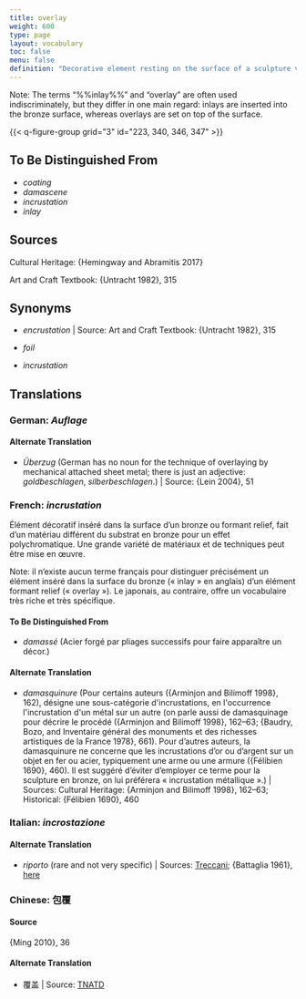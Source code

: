 ```yaml
---
title: overlay
weight: 600
type: page
layout: vocabulary
toc: false
menu: false
definition: "Decorative element resting on the surface of a sculpture via any of a variety of attachment methods, including solder, adhesives, cements, and/or rivets. Overlay materials may include a range of materials, among them metals, glass, stone, or bone."
---
```


<div class="backmatter">
Note: The terms “%%inlay%%” and “overlay” are often used indiscriminately, but they differ in one main regard: inlays are inserted into the bronze surface, whereas overlays are set on top of the surface.
</div>

{{< q-figure-group grid="3" id="223, 340, 346, 347" >}}

## To Be Distinguished From

- *coating*
- *damascene*
- *incrustation*
- *inlay*

## Sources

Cultural Heritage: {Hemingway and Abramitis 2017}

Art and Craft Textbook: {Untracht 1982}, 315

## Synonyms

- *encrustation* | Source: Art and Craft Textbook: {Untracht 1982}, 315

- *foil*

- *incrustation*

## Translations

<div class="accordion">

### **German**: *Auflage*

#### Alternate Translation

- *Überzug* (German has no noun for the technique of overlaying by mechanical attached sheet metal; there is just an adjective: *goldbeschlagen*, *silberbeschlagen*.) | Source: {Lein 2004}, 51  

### **French**: *incrustation*

Élément décoratif inséré dans la surface d’un bronze ou formant relief, fait d’un matériau différent du substrat en bronze pour un effet polychromatique. Une grande variété de matériaux et de techniques peut être mise en œuvre.

<div class="backmatter">
Note: il n’existe aucun terme français pour distinguer précisément un élément inséré dans la surface du bronze (« inlay » en anglais) d’un élément formant relief (« overlay »). Le japonais, au contraire, offre un vocabulaire très riche et très spécifique.
</div>

#### To Be Distinguished From

- *damassé* (Acier forgé par pliages successifs pour faire apparaître un décor.)

#### Alternate Translation

- *damasquinure* (Pour certains auteurs ({Arminjon and Bilimoff 1998}, 162), désigne une sous-catégorie d'incrustations, en l'occurrence l'incrustation d'un métal sur un autre (on parle aussi de damasquinage pour décrire le procédé ({Arminjon and Bilimoff 1998}, 162–63; {Baudry, Bozo, and Inventaire général des monuments et des richesses artistiques de la France 1978}, 661). Pour d’autres auteurs, la damasquinure ne concerne que les incrustations d’or ou d’argent sur un objet en fer ou acier, typiquement une arme ou une armure ({Félibien 1690}, 460). Il est suggéré d’éviter d’employer ce terme pour la sculpture en bronze, on lui préférera « incrustation métallique ».) | Sources: Cultural Heritage: {Arminjon and Bilimoff 1998}, 162–63; Historical: {Félibien 1690}, 460

### **Italian**: *incrostazione*

#### Alternate Translation

- *riporto* (rare and not very specific) | Sources: [Treccani](http://www.treccani.it/vocabolario/riporto/); {Battaglia 1961}, [here](http://www.gdli.it/pdf_viewer/Scripts/pdf.js/web/viewer.asp?file=/PDF/GDLI16/GDLI_16_ocr_696.pdf&parola=riporto)

### **Chinese**: 包覆

#### Source

{Ming 2010}, 36

#### Alternate Translation

- 覆盖 | Source: [TNATD](https://terms.naer.edu.tw/detail/643624/?index=2)
